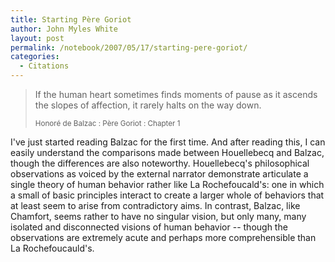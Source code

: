 ```yaml
---
title: Starting Père Goriot
author: John Myles White
layout: post
permalink: /notebook/2007/05/17/starting-pere-goriot/
categories:
  - Citations
---
```


<blockquote>
<p>If the human heart sometimes finds moments of pause as it ascends the slopes of affection, it rarely halts on the way down.</p>

<small>Honoré de Balzac : Père Goriot : Chapter 1</small>
</blockquote>

I've just started reading Balzac for the first time. And after reading this, I can easily understand the comparisons made between Houellebecq and Balzac, though the differences are also noteworthy. Houellebecq's philosophical observations as voiced by the external narrator demonstrate articulate a single theory of human behavior rather like La Rochefoucald's: one in which a small of basic principles interact to create a larger whole of behaviors that at least seem to arise from contradictory aims. In contrast, Balzac, like Chamfort, seems rather to have no singular vision, but only many, many isolated and disconnected visions of human behavior -- though the observations are extremely acute and perhaps more comprehensible than La Rochefoucauld's.
